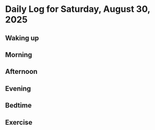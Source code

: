 # Daily Log for Saturday, August 30, 2025

## Waking up

## Morning

## Afternoon

## Evening

## Bedtime

## Exercise

